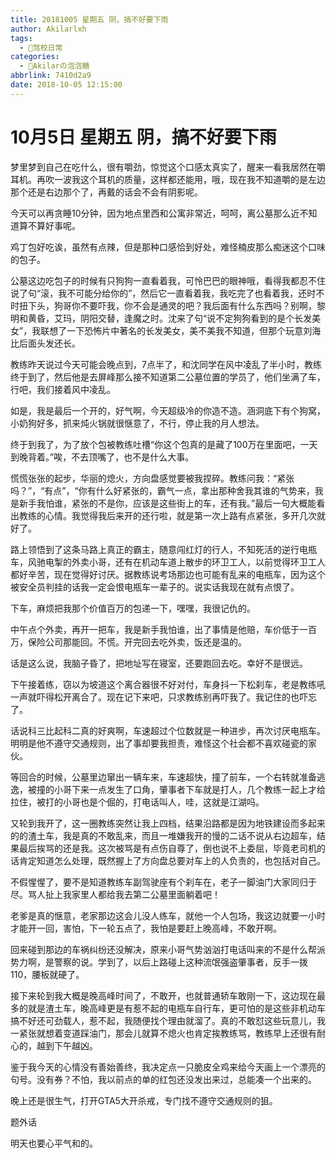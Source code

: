 ```yaml
---
title: 20181005 星期五 阴，搞不好要下雨
author: Akilarlxh
tags:
  - 🚗驾校日常
categories:
  - 🍬Akilarの泡泡糖
abbrlink: 7410d2a9
date: 2018-10-05 12:15:00
---
```

# 10月5日 星期五 阴，搞不好要下雨

梦里梦到自己在吃什么，很有嚼劲，惊觉这个口感太真实了，醒来一看我居然在嚼耳机。再吹一波我这个耳机的质量，这样都还能用，哦，现在我不知道嚼的是左边那个还是右边那个了，再戴的话会不会有阴影呢。

今天可以再贪睡10分钟，因为地点里西和公寓非常近，呵呵，离公墓那么近不知道算不算好事呢。

鸡丁包好吃诶，虽然有点辣，但是那种口感恰到好处，难怪楠皮那么痴迷这个口味的包子。

公墓这边吃包子的时候有只狗狗一直看着我，可怜巴巴的眼神哦，看得我都忍不住说了句“滚，我不可能分给你的”，然后它一直看着我，我吃完了也看着我，还时不时扭下头，狗哥你不要吓我，你不会是通灵的吧？我后面有什么东西吗？别啊，黎明和黄昏，艾玛，阴阳交替，逢魔之时。沈来了句“说不定狗狗看到的是个长发美女”，我联想了一下恐怖片中著名的长发美女，美不美我不知道，但那个玩意刘海比后面头发还长。

教练昨天说过今天可能会晚点到，7点半了，和沈同学在风中凌乱了半小时，教练终于到了，然后他是去屏峰那么接不知道第二公墓位置的学员了，他们坐满了车，行吧，我们接着风中凌乱。

如是，我是最后一个开的，好气啊，今天超级冷的你造不造。涵洞底下有个狗窝，小奶狗好多，抓来炖火锅就很惬意了，不行，停止我的月人想法。

终于到我了，为了放个包被教练吐槽“你这个包真的是藏了100万在里面吧，一天到晚背着。”唉，不去顶嘴了，也不是什么大事。

慌慌张张的起步，华丽的熄火，方向盘感觉要被我捏碎。教练问我：“紧张吗？”，“有点”，“你有什么好紧张的，霸气一点，拿出那种舍我其谁的气势来，我是新手我怕谁，紧张的不是你，应该是这些街上的车，还有我。”最后一句大概能看出教练的心情。我觉得我后来开的还行啦，就是第一次上路有点紧张，多开几次就好了。

路上领悟到了这条马路上真正的霸主，随意闯红灯的行人，不知死活的逆行电瓶车，风驰电掣的外卖小哥，还有在机动车道上散步的环卫工人，以前觉得环卫工人都好辛苦，现在觉得好讨厌。据教练说考场那边也可能有乱来的电瓶车，因为这个被安全员判挂的话我一定会恨电瓶车一辈子的。说实话我现在就有点恨了。

下车，麻烦把我那个价值百万的包递一下，嘿嘿，我很记仇的。

中午点个外卖，再开一把车，我是新手我怕谁，出了事情是他赔，车价低于一百万，保险公司那能回。不慌。开完回去吃外卖，饭还是温的。

话是这么说，我脑子昏了，把地址写在寝室，还要跑回去吃。幸好不是很远。

下午接着练，窃以为坡道这个离合器很不好对付，车身抖一下松刹车，老是教练吼一声就吓得松开离合了。现在记下来吧，只求教练别再吓我了。我记住的也吓忘了。

话说科三比起科二真的好爽啊，车速超过个位数就是一种进步，再次讨厌电瓶车。明明是他不遵守交通规则，出了事却要我担责，难怪这个社会都不喜欢碰瓷的家伙。

等回合的时候，公墓里边窜出一辆车来，车速超快，撞了前车，一个右转就准备逃逸，被撞的小哥下来一点发生了口角，肇事者下车就是打人，几个教练一起上才给拉住，被打的小哥也是个倔的，打电话叫人，哇，这就是江湖吗。

又轮到我开了，这一圈教练突然让我上四档，结果沿路都是因为地铁建设而多起来的的渣土车，我是真的不敢乱来，而且一堆嫌我开的慢的二话不说从右边超车，结果最后挨骂的还是我。这次被骂是有点伤自尊了，倒也说不上委屈，毕竟老司机的话肯定知道怎么处理，既然握上了方向盘总要对车上的人负责的，也包括对自己。

不假惺惺了，要不是知道教练车副驾驶座有个刹车在，老子一脚油门大家同归于尽。骂人扯上我家里人都给我去第二公墓里面躺着吧！

老爹是真的惬意，老家那边这会儿没人练车，就他一个人包场，我这边就要一小时才能开一回，害怕，下一轮五点了，我怕是要赶上晚高峰，不敢开啊。

回来碰到那边的车祸纠纷还没解决，原来小哥气势汹汹打电话叫来的不是什么帮派势力啊，是警察的说。学到了，以后上路碰上这种流氓强盗肇事者，反手一拨110，腰板就硬了。

接下来轮到我大概是晚高峰时间了，不敢开，也就普通轿车敢刚一下，这边现在最多的就是渣土车，晚高峰更是有惹不起的电瓶车自行车，更可怕的是这些非机动车搞不好还可劲载人，惹不起，我随便找个理由就溜了。真的不敢怼这些玩意儿，我一紧张就想着变道踩油门，那会儿就算不熄火也肯定挨教练骂，教练早上还很有耐心的，越到下午越凶。

鉴于我今天的心情没有善始善终，我决定点一只脆皮全鸡来给今天画上一个漂亮的句号。没有券？不怕，我以前点的单的红包还没发出来过，总能凑一个出来的。

晚上还是很生气，打开GTA5大开杀戒，专门找不遵守交通规则的狙。

题外话

明天也要心平气和的。